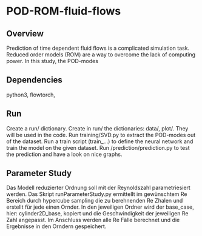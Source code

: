 # POD-ROM-fluid-flows
## Overview
Prediction of time dependent fluid flows is a complicated simulation task. Reduced order models (ROM) are a way to overcome the lack of computing power. In this study, the POD-modes 

## Dependencies
python3, flowtorch,  
## Run
Create a run/ dictionary.
Create in run/ the dictionaries: data/, plot/. They will be used in the code.
Run training/SVD.py to extract the POD-modes out of the dataset.
Run a train script (train_...) to define the neural network and train the model on the given dataset.
Run /prediction/prediction.py to test the prediction and have a look on nice graphs.

## Parameter Study
Das Modell reduzierter Ordnung soll mit der Reynoldszahl parametriesiert werden. Das Skript runParameterStudy.py ermittellt im gewünschtem Re Bereich durch hypercube sampling die zu berehnenden Re Zhalen und erstellt für jede einen Ornder. In den jeweiligen Ordner wird der base_case, hier: cylinder2D_base, kopiert und die Geschwindigkeit der jeweiligen Re Zahl angepasst. Im Anschluss werden alle Re Fälle berechnet und die Ergebnisse in den Orndern gespeichert.